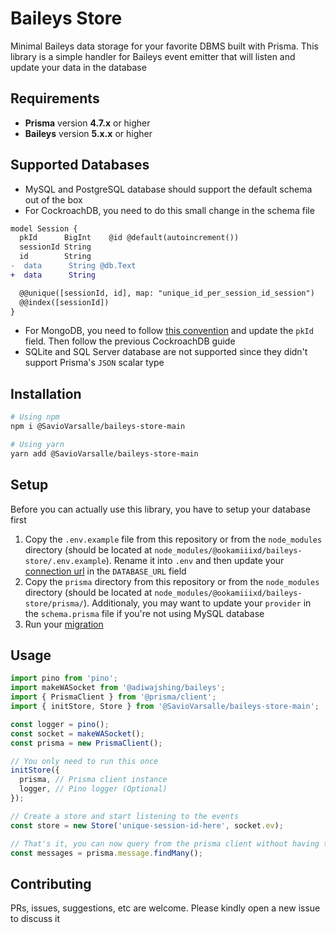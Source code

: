 # Baileys Store

Minimal Baileys data storage for your favorite DBMS built with Prisma. This library is a simple handler for Baileys event emitter that will listen and update your data in the database

## Requirements

- **Prisma** version **4.7.x** or higher
- **Baileys** version **5.x.x** or higher

## Supported Databases

- MySQL and PostgreSQL database should support the default schema out of the box
- For CockroachDB, you need to do this small change in the schema file

```diff prisma
model Session {
  pkId      BigInt    @id @default(autoincrement())
  sessionId String
  id        String
-  data      String @db.Text
+  data      String

  @@unique([sessionId, id], map: "unique_id_per_session_id_session")
  @@index([sessionId])
}
```

- For MongoDB, you need to follow [this convention](https://www.prisma.io/docs/reference/api-reference/prisma-schema-reference?query=getdmff&page=1#mongodb-10) and update the `pkId` field. Then follow the previous CockroachDB guide
- SQLite and SQL Server database are not supported since they didn't support Prisma's `JSON` scalar type

## Installation

```bash
# Using npm
npm i @SavioVarsalle/baileys-store-main

# Using yarn
yarn add @SavioVarsalle/baileys-store-main
```

## Setup

Before you can actually use this library, you have to setup your database first

1. Copy the `.env.example` file from this repository or from the `node_modules` directory (should be located at `node_modules/@ookamiiixd/baileys-store/.env.example`). Rename it into `.env` and then update your [connection url](https://www.prisma.io/docs/reference/database-reference/connection-urls) in the `DATABASE_URL` field
1. Copy the `prisma` directory from this repository or from the `node_modules` directory (should be located at `node_modules/@ookamiiixd/baileys-store/prisma/`). Additionaly, you may want to update your `provider` in the `schema.prisma` file if you're not using MySQL database
1. Run your [migration](https://www.prisma.io/docs/reference/api-reference/command-reference#prisma-migrate)

## Usage

```ts
import pino from 'pino';
import makeWASocket from '@adiwajshing/baileys';
import { PrismaClient } from '@prisma/client';
import { initStore, Store } from '@SavioVarsalle/baileys-store-main';

const logger = pino();
const socket = makeWASocket();
const prisma = new PrismaClient();

// You only need to run this once
initStore({
  prisma, // Prisma client instance
  logger, // Pino logger (Optional)
});

// Create a store and start listening to the events
const store = new Store('unique-session-id-here', socket.ev);

// That's it, you can now query from the prisma client without having to worry about handling the events
const messages = prisma.message.findMany();
```

## Contributing

PRs, issues, suggestions, etc are welcome. Please kindly open a new issue to discuss it
